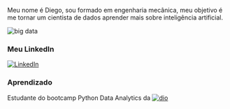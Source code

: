 Meu nome é Diego, sou formado em engenharia mecânica, meu objetivo é me tornar um cientista de dados aprender mais sobre inteligência artificial.

![big data](https://miro.medium.com/v2/resize:fit:1358/1*5NEc2pQgG2heYK221nnK_Q.gif)

### Meu LinkedIn
[![LinkedIn](https://img.shields.io/badge/LinkedIn-000?style=for-the-badge&logo=linkedin&logoColor=red)](https://br.linkedin.com/in/diego-marcon)

### Aprendizado

Estudante do bootcamp Python Data Analytics da [![dio](https://img.shields.io/badge/DIO-4967AC?style=for-the-badge&logo=)](https://web.dio.me/track/8b170530-da6f-487f-8774-c0bc58254f6c)
